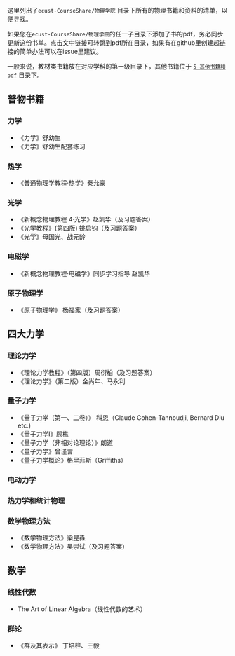 这里列出了`ecust-CourseShare/物理学院` 目录下所有的物理书籍和资料的清单，以便寻找。

如果您在`ecust-CourseShare/物理学院`的任一子目录下添加了书的pdf，务必同步更新这份书单。点击文中链接可转跳到pdf所在目录，如果有在github里创建超链接的简单办法可以在issue里建议。

一般来说，教材类书籍放在对应学科的第一级目录下，其他书籍位于 [`5 其他书籍和pdf`](https://github.com/AWeizihao/ecust-CourseShare/tree/e94bcbfb59860f9579267ecb36d9e06eda2015e2/%E7%89%A9%E7%90%86%E5%AD%A6%E9%99%A2/5%20%E5%85%B6%E4%BB%96%E4%B9%A6%E7%B1%8D%E5%92%8Cpdf) 目录下。

## 普物书籍
### 力学
+ 《力学》舒幼生
+ 《力学》舒幼生配套练习
### 热学
+ 《普通物理学教程·热学》秦允豪
### 光学
+ 《新概念物理教程 4·光学》赵凯华（及习题答案）
+ 《光学教程》(第四版) 姚启钧（及习题答案）
+ 《光学》母国光、战元龄
### 电磁学
+ 《新概念物理教程·电磁学》同步学习指导 赵凯华 
### 原子物理学
+ 《原子物理学》 杨福家（及习题答案）

## 四大力学
### 理论力学
+ 《理论力学教程》（第四版）周衍柏（及习题答案）
+ 《理论力学》（第二版）金尚年、马永利
  
### 量子力学
+ 《量子力学（第一、二卷）》 科恩（Claude Cohen-Tannoudji, Bernard Diu etc.)
+ 《量子力学Ⅰ》顾樵
+ 《量子力学（非相对论理论）》朗道
+ 《量子力学》曾谨言
+ 《量子力学概论》格里菲斯（Griffiths）

### 电动力学
### 热力学和统计物理

### 数学物理方法
+ 《数学物理方法》梁昆淼
+ 《数学物理方法》吴崇试（及习题答案）
## 数学
### 线性代数
+ The Art of Linear Algebra（线性代数的艺术）
### 群论
+ 《群及其表示》 丁培柱、王毅
